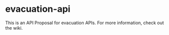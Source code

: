 evacuation-api
==============

This is an API Proposal for evacuation APIs. For more information, check out the wiki.

